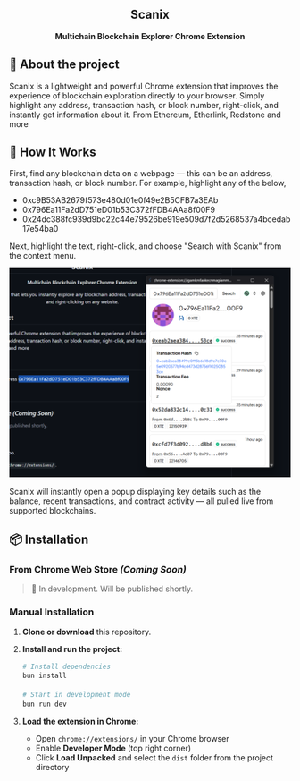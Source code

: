 <p align="center">
  <h2 align="center">Scanix</h2>
  <p align="center"><b>Multichain Blockchain Explorer Chrome Extension</b></p>
</p>

## 🔎 About the project

Scanix is a lightweight and powerful Chrome extension that improves the experience of blockchain exploration directly to your browser. Simply highlight any address, transaction hash, or block number, right-click, and instantly get information about it. From Ethereum, Etherlink, Redstone and more

## 🧰 How It Works

First, find any blockchain data on a webpage — this can be an address, transaction hash, or block number. For example, highlight any of the below,

- 0xc9B53AB2679f573e480d01e0f49e2B5CFB7a3EAb
- 0x796Ea11Fa2dD751eD01b53C372fFDB4AAa8f00F9
- 0x24dc388fc939d9bc22c44e79526be919e509d7f2d5268537a4bcedab17e54ba0

Next, highlight the text, right-click, and choose "Search with Scanix" from the context menu.

![image](example.png)

Scanix will instantly open a popup displaying key details such as the balance, recent transactions, and contract activity — all pulled live from supported blockchains.


## 📦 Installation

### From Chrome Web Store *(Coming Soon)*

> 🚧 In development. Will be published shortly.

### Manual Installation

1. **Clone or download** this repository.

2. **Install and run the project:**

   ```bash
   # Install dependencies
   bun install

   # Start in development mode
   bun run dev
   ```

3. **Load the extension in Chrome:**

   * Open `chrome://extensions/` in your Chrome browser
   * Enable **Developer Mode** (top right corner)
   * Click **Load Unpacked** and select the `dist` folder from the project directory
